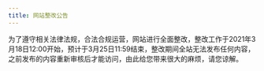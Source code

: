 ```yaml
---
title: 网站整改公告
---
```

为了遵守相关法律法规，合法合规运营，网站进行全面整改，整改工作于2021年3月18日12:00开始，预计于3月25日11:59结束，整改期间全站无法发布任何内容，之前发布的内容重新审核后才能访问，由此给您带来很大的麻烦，请您谅解。

